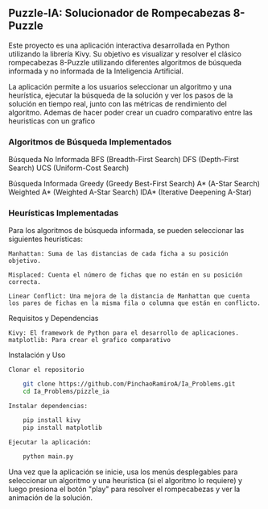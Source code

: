 ## Puzzle-IA: Solucionador de Rompecabezas 8-Puzzle

Este proyecto es una aplicación interactiva desarrollada en Python utilizando la librería Kivy. Su objetivo es visualizar y resolver el clásico rompecabezas 8-Puzzle utilizando diferentes algoritmos de búsqueda informada y no informada de la Inteligencia Artificial.

La aplicación permite a los usuarios seleccionar un algoritmo y una heurística, ejecutar la búsqueda de la solución y ver los pasos de la solución en tiempo real, junto con las métricas de rendimiento del algoritmo.
Ademas de hacer poder crear un cuadro comparativo entre las heuristicas con un grafico

### Algoritmos de Búsqueda Implementados

Búsqueda No Informada
    BFS (Breadth-First Search)
    DFS (Depth-First Search)
    UCS (Uniform-Cost Search)

Búsqueda Informada
    Greedy (Greedy Best-First Search)
    A* (A-Star Search)
    Weighted A* (Weighted A-Star Search)
    IDA* (Iterative Deepening A-Star)

### Heurísticas Implementadas

Para los algoritmos de búsqueda informada, se pueden seleccionar las siguientes heurísticas:

    Manhattan: Suma de las distancias de cada ficha a su posición objetivo.

    Misplaced: Cuenta el número de fichas que no están en su posición correcta.

    Linear Conflict: Una mejora de la distancia de Manhattan que cuenta los pares de fichas en la misma fila o columna que están en conflicto.

Requisitos y Dependencias

    Kivy: El framework de Python para el desarrollo de aplicaciones.
    matplotlib: Para crear el grafico comparativo

Instalación y Uso

    Clonar el repositorio

~~~bash
    git clone https://github.com/PinchaoRamiroA/Ia_Problems.git
    cd Ia_Problems/pizzle_ia
~~~

    Instalar dependencias:
~~~bash
    pip install kivy
    pip install matplotlib
~~~
    Ejecutar la aplicación:
~~~bash
    python main.py
~~~

Una vez que la aplicación se inicie, usa los menús desplegables para seleccionar un algoritmo y una heurística (si el algoritmo lo requiere) y luego presiona el botón "play" para resolver el rompecabezas y ver la animación de la solución.